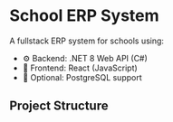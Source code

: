# School ERP System

A fullstack ERP system for schools using:

- ⚙️ Backend: .NET 8 Web API (C#)
- 🎨 Frontend: React (JavaScript)
- 🐘 Optional: PostgreSQL support

## Project Structure


